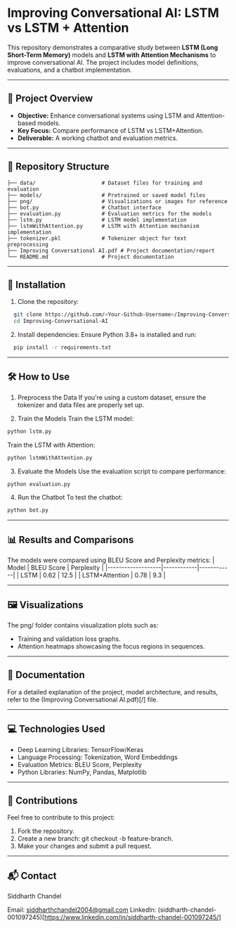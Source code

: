 # Improving Conversational AI: LSTM vs LSTM + Attention

This repository demonstrates a comparative study between **LSTM (Long Short-Term Memory)** models and **LSTM with Attention Mechanisms** to improve conversational AI. The project includes model definitions, evaluations, and a chatbot implementation.

---

## 🚀 Project Overview

- **Objective:** Enhance conversational systems using LSTM and Attention-based models.
- **Key Focus:** Compare performance of LSTM vs LSTM+Attention.
- **Deliverable:** A working chatbot and evaluation metrics.

---

## 📁 Repository Structure

```plaintext
├── data/                     # Dataset files for training and evaluation
├── models/                   # Pretrained or saved model files
├── png/                      # Visualizations or images for reference
├── bot.py                    # Chatbot interface
├── evaluation.py             # Evaluation metrics for the models
├── lstm.py                   # LSTM model implementation
├── lstmWithAttention.py      # LSTM with Attention mechanism implementation
├── tokenizer.pkl             # Tokenizer object for text preprocessing
├── Improving Conversational AI.pdf # Project documentation/report
└── README.md                 # Project documentation
```
---

## 🔧 Installation
1. Clone the repository:
```bash
  git clone https://github.com/<Your-Github-Username>/Improving-Conversational-AI.git
  cd Improving-Conversational-AI
```
2. Install dependencies: Ensure Python 3.8+ is installed and run:
```bash
  pip install -r requirements.txt
```
---

## 🛠️ How to Use
1. Preprocess the Data
If you're using a custom dataset, ensure the tokenizer and data files are properly set up.

2. Train the Models
Train the LSTM model:
```bash
python lstm.py
```
Train the LSTM with Attention:
```bash
python lstmWithAttention.py
```
3. Evaluate the Models
Use the evaluation script to compare performance:
```bash
python evaluation.py
```
4. Run the Chatbot
To test the chatbot:
```bash
python bot.py
```
---

## 📊 Results and Comparisons
The models were compared using BLEU Score and Perplexity metrics:
| Model            | BLEU Score | Perplexity |
|-------------------|------------|------------|
| LSTM             | 0.62       | 12.5       |
| LSTM+Attention   | 0.78       | 9.3        |

---

## 🖼️ Visualizations
The png/ folder contains visualization plots such as:
- Training and validation loss graphs.
- Attention heatmaps showcasing the focus regions in sequences.

---

## 📄 Documentation
For a detailed explanation of the project, model architecture, and results, refer to the (Improving Conversational AI.pdf)[/] file.

---

## 💻 Technologies Used
- Deep Learning Libraries: TensorFlow/Keras
- Language Processing: Tokenization, Word Embeddings
- Evaluation Metrics: BLEU Score, Perplexity
- Python Libraries: NumPy, Pandas, Matplotlib

---

## 🤝 Contributions
Feel free to contribute to this project:
1. Fork the repository.
2. Create a new branch: git checkout -b feature-branch.
3. Make your changes and submit a pull request.

---

## 📬 Contact
Siddharth Chandel

Email: siddharthchandel2004@gmail.com
LinkedIn: (siddharth-chandel-001097245)[https://www.linkedin.com/in/siddharth-chandel-001097245/]

